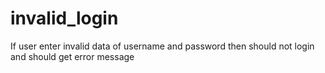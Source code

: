 # invalid_login
If user enter invalid data of username and password then should  not login and should get error message  
